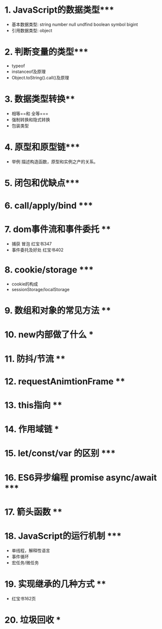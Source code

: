 # 1. JavaScript的数据类型***
- 基本数据类型: string number null undfind boolean symbol bigint
- 引用数据类型: object


# 2. 判断变量的类型***
- typeof
- instanceof及原理
- Object.toString().call()及原理
  

# 3. 数据类型转换**
- 相等==和 全等===
- 强制转换和隐式转换
- 包装类型


# 4. 原型和原型链***
- 举例 描述构造函数，原型和实例之产的关系。

# 5. 闭包和优缺点***

# 6. call/apply/bind ***

# 7. dom事件流和事件委托 **
- 捕获 冒泡  红宝书347
- 事件委托及好处 红宝书402

# 8. cookie/storage ***
- cookie的构成
- sessionStorage/localStorage

# 9. 数组和对象的常见方法 **

# 10. new内部做了什么 *

# 11. 防抖/节流 **

# 12. requestAnimtionFrame **

# 13. this指向 **

# 14. 作用域链 *

# 15. let/const/var 的区别 ***

# 16. ES6异步编程 promise async/await ***

# 17. 箭头函数 **

# 18. JavaScript的运行机制 ***
- 单线程，解释性语言
- 事件循环
- 宏任务/微任务

# 19. 实现继承的几种方式 ** 
- 红宝书162页

# 20. 垃圾回收 *